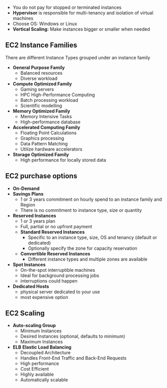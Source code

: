- You do not pay for stopped or terminated instances
- **Hypervisor** is responsible for multi-tenancy and isolation of virtual machines
- Choose OS: Windows or Linux
- **Vertical Scaling:** Make instances bigger or smaller when needed

## EC2 Instance Families
There are different Instance Types grouped under an instance family

- **General Purpose Family**
	- Balanced resources
	- Diverse workload
- **Compute Optimized Family**
	- Gaming servers
	- HPC High-Performance Computing
	- Batch processing workload
	- Scientific modelling
- **Memory Optimized Family**
	- Memory Intensive Tasks
	- High-performance database
- **Accelerated Computing Family**
	- Floating Point Calculations
	- Graphics processing
	- Data Pattern Matching
	- Utilize hardware accelerators
- **Storage Optimized Family**
	- High performance for locally stored data

## EC2 purchase options

- **On-Demand**
- **Savings Plans**
	- 1 or 3 years commitment on hourly spend to an instance family and Region
	- There is no commitment to instance type, size or quantity
- **Reserved Instances**
	- 1 or 3 years plan
	- Full, partial or no upfront payment
	- **Standard Reserved Instances**
		- Specific to an instance type, size, OS and tenancy (default or dedicated)
		- Optionally specify the zone for capacity reservation
	- **Convertible Reserved Instances**
		- Different instance types and multiple zones are available
- **Spot Instances**
	- On-the-spot interruptible machines
	- Ideal for background processing jobs
	- interruptions could happen
- **Dedicated Hosts**
	- physical server dedicated to your use
	- most expensive option

## EC2 Scaling
- **Auto-scaling Group**
	- Minimum Instances
	- Desired Instances (optional, defaults to minimum)
	- Maximum Instances
- **ELB** **Elastic Load Balancing**
	- Decoupled Architecture
	- Handles Front-End Traffic and Back-End Requests
	- High performance
	- Cost Efficient
	- Highly available
	- Automatically scalable
